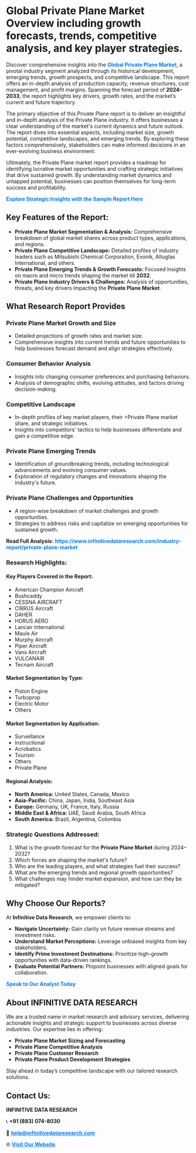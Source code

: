 <h1>Global Private Plane Market Overview including growth forecasts, trends, competitive analysis, and key player strategies.</h1>
<p>
Discover comprehensive insights into the 
<a href="https://www.infinitivedataresearch.com/industry-report/private-plane-market" rel="dofollow" style="color: #007BFF; text-decoration: none;"><strong>Global Private Plane Market</strong></a>, a pivotal industry segment analyzed through its historical development, emerging trends, growth prospects, and competitive landscape. This report offers an in-depth analysis of production capacity, revenue structures, cost management, and profit margins. Spanning the forecast period of <strong>2024–2033</strong>, the report highlights key drivers, growth rates, and the market’s current and future trajectory.
</p>
<p>
The primary objective of this Private Plane report is to deliver an insightful and in-depth analysis of the Private Plane industry. It offers businesses a clear understanding of the market's current dynamics and future outlook. The report dives into essential aspects, including market size, growth potential, competitive landscapes, and emerging trends. By exploring these factors comprehensively, stakeholders can make informed decisions in an ever-evolving business environment.
</p>
<p>
Ultimately, the Private Plane market report provides a roadmap for identifying lucrative market opportunities and crafting strategic initiatives that drive sustained growth. By understanding market dynamics and untapped potential, businesses can position themselves for long-term success and profitability.
</p>
<p>
<a href="https://www.infinitivedataresearch.com/request-sample/reportId=112363" style="color: #007BFF; text-decoration: none;"><strong>Explore Strategic Insights with the Sample Report Here</strong></a>
</p>

<h2>Key Features of the Report:</h2>
<ul>
<li><strong>Private Plane Market Segmentation & Analysis:</strong> Comprehensive breakdown of global market shares across product types, applications, and regions.</li>
<li><strong>Private Plane Competitive Landscape:</strong> Detailed profiles of industry leaders such as Mitsubishi Chemical Corporation, Evonik, Altuglas International, and others.</li>
<li><strong>Private Plane Emerging Trends & Growth Forecasts:</strong> Focused insights on macro and micro trends shaping the market till <strong>2032</strong>.</li>
<li><strong>Private Plane Industry Drivers & Challenges:</strong> Analysis of opportunities, threats, and key drivers impacting the <strong>Private Plane Market</strong>.</li>
</ul>

<h2>What Research Report Provides</h2>
<h3>Private Plane Market Growth and Size</h3>
<ul>
<li>Detailed projections of growth rates and market size.</li>
<li>Comprehensive insights into current trends and future opportunities to help businesses forecast demand and align strategies effectively.</li>
</ul>

<h3>Consumer Behavior Analysis</h3>
<ul>
<li>Insights into changing consumer preferences and purchasing behaviors.</li>
<li>Analysis of demographic shifts, evolving attitudes, and factors driving decision-making.</li>
</ul>

<h3>Competitive Landscape</h3>
<ul>
<li>In-depth profiles of key market players, their >Private Plane market share, and strategic initiatives.</li>
<li>Insights into competitors' tactics to help businesses differentiate and gain a competitive edge.</li>
</ul>

<h3>Private Plane Emerging Trends</h3>
<ul>
<li>Identification of groundbreaking trends, including technological advancements and evolving consumer values.</li>
<li>Exploration of regulatory changes and innovations shaping the industry's future.</li>
</ul>

<h3>Private Plane Challenges and Opportunities</h3>
<ul>
<li>A region-wise breakdown of market challenges and growth opportunities.</li>
<li>Strategies to address risks and capitalize on emerging opportunities for sustained growth.</li>
</ul>
<p><strong>Read Full Analysis:</strong> <a href="https://www.infinitivedataresearch.com/industry-report/private-plane-market" rel="dofollow" style="color: #007BFF; text-decoration: none;"><strong>https://www.infinitivedataresearch.com/industry-report/private-plane-market</strong></a></p>
<h3>Research Highlights:</h3>
<h4>Key Players Covered in the Report:</h4>
<ul><li>American Champion Aircraft</li><li>Bushcaddy</li><li>CESSNA AIRCRAFT</li><li>CIRRUS Aircraft</li><li>DAHER</li><li>HORUS AERO</li><li>Lancair International</li><li>Maule Air</li><li>Murphy Aircraft</li><li>Piper Aircraft</li><li>Vans Aircraft</li><li>VULCANAIR</li><li>Tecnam Aircraft</li></ul>
<h4>Market Segmentation by Type:</h4>
<ul><li>Piston Engine</li><li>Turboprop</li><li>Electric Motor</li><li>Others</li></ul>
<h4>Market Segmentation by Application:</h4>
<ul><li>Surveillance</li><li>Instructional</li><li>Acrobatics</li><li>Tourism</li><li>Others</li><li>Private Plane</li></ul>

<h4>Regional Analysis:</h4>
<ul>
<li><strong>North America:</strong> United States, Canada, Mexico</li>
<li><strong>Asia-Pacific:</strong> China, Japan, India, Southeast Asia</li>
<li><strong>Europe:</strong> Germany, UK, France, Italy, Russia</li>
<li><strong>Middle East & Africa:</strong> UAE, Saudi Arabia, South Africa</li>
<li><strong>South America:</strong> Brazil, Argentina, Colombia</li>
</ul>

<h3>Strategic Questions Addressed:</h3>
<ol>
<li>What is the growth forecast for the <strong>Private Plane Market</strong> during 2024–2032?</li>
<li>Which forces are shaping the market's future?</li>
<li>Who are the leading players, and what strategies fuel their success?</li>
<li>What are the emerging trends and regional growth opportunities?</li>
<li>What challenges may hinder market expansion, and how can they be mitigated?</li>
</ol>

<h2>Why Choose Our Reports?</h2>
<p>At <strong>Infinitive Data Research</strong>, we empower clients to:</p>
<ul>
<li><strong>Navigate Uncertainty:</strong> Gain clarity on future revenue streams and investment risks.</li>
<li><strong>Understand Market Perceptions:</strong> Leverage unbiased insights from key stakeholders.</li>
<li><strong>Identify Prime Investment Destinations:</strong> Prioritize high-growth opportunities with data-driven rankings.</li>
<li><strong>Evaluate Potential Partners:</strong> Pinpoint businesses with aligned goals for collaboration.</li>
</ul>
<p><a href="https://www.infinitivedataresearch.com/industry-report/private-plane-market" rel="dofollow" style="color: #007BFF; text-decoration: none;"><strong>Speak to Our Analyst Today</strong></a></p>

<h2>About INFINITIVE DATA RESEARCH</h2>
<p>We are a trusted name in market research and advisory services, delivering actionable insights and strategic support to businesses across diverse industries. Our expertise lies in offering:</p>
<ul>
<li><strong>Private Plane Market Sizing and Forecasting</strong></li>
<li><strong>Private Plane Competitive Analysis</strong></li>
<li><strong>Private Plane Customer Research</strong></li>
<li><strong>Private Plane Product Development Strategies</strong></li>
</ul>
<p>Stay ahead in today’s competitive landscape with our tailored research solutions.</p>

<h2>Contact Us:</h2>
<p><strong>INFINITIVE DATA RESEARCH</strong></p>
<p>📞 <strong>+91 (883) 074-8030</strong></p>
<p>📧 <strong><a href="mailto:help@infinitivedataresearch.com" style="color: #007BFF;">help@infinitivedataresearch.com</a></strong></p>
<p>🌐 <strong><a href="https://www.infinitivedataresearch.com" rel="dofollow" style="color: #007BFF;">Visit Our Website</a></strong></p>